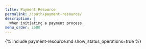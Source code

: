 ```yaml
---
title: Payment Resource
permalink: /:path/payment-resource/
description: |
  When initiating a payment process.
menu_order: 2600
---
```


{% include payment-resource.md show_status_operations=true %}
